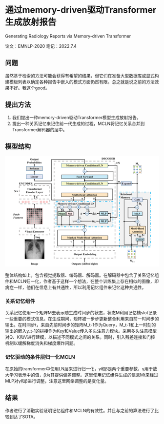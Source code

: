 # 通过memory-driven驱动Transformer生成放射报告

Generating Radiology Reports via Memory-driven Transformer

论文：EMNLP-2020  笔记：2022.7.4

## 问题

虽然基于检索的方法可能会获得有希望的结果，但它们在准备大型数据库或显式构建模板列表以确定各种报告中嵌入的模式方面仍然有限。总之就是说之前的方法效果不好。我这个good。

## 提出方法

1. 我们提出一种memory-driven驱动Transformer模型生成放射报告。
2. 提出一种关系记忆来记住前一代生成的过程，MCLN将记忆关系合并到Transformer解码器的层中。

## 模型结构

![image-20220704092639250](../image/image-20220704092639250.png)

整体结构如上，包含视觉提取器、编码器、解码器。在解码器中包含了关系记忆组件和MCLN归一化，作者基于这样一个想法，在整个训练集上存在相似的图像，即病症一样，他们在信息上有共通性，所以利用记忆组件来记忆这种共通性。

### 关系记忆组件

关系记忆使用一个矩阵M去表示随生成时间步的状态，状态M利用记忆槽slot记录一些重要的模式信息。在生成期间，矩阵被一步步更新整合利用来自前一时间步的输出。在时间步t，来自先前时间步的矩阵M_t-1作为Query，M_t-1和上一时刻的输出的嵌入y_t-1的拼接作为Key和Value传入多头注意力模块。采用多头注意模型对Q、K和V进行建模，以描述不同模式之间的关系。同时，引入残差连接和门控机制以缓解梯度消失和梯度爆炸问题。

### 记忆驱动的条件层归一化MCLN

在原始的transformer中使用LN层来进行归一化，γ和β是两个重要参数，γ用于放大学习表示中的值，β为其提供偏差调整。这里使用记忆组件生成的信息Mt来经过MLP对γ和β进行调整，注意这里网络调整的是变化量。

## 结果

作者进行了消融实验证明记忆组件和MCLN的有效性。并且与之前的算法进行了比较到达了SOTA。



